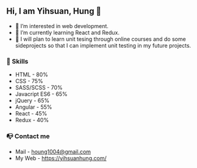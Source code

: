 ## Hi, I am Yihsuan, Hung 👋
- 👀 I’m interested in web development.
- 🌱 I’m currently learning React and Redux.
- 📝 I will plan to learn unit tesing through online courses and do some sideprojects so that I can implement unit testing in my future projects.

### 🔨 Skills 
* HTML - 80%            
* CSS  - 75%            
* SASS/SCSS - 70%      
* Javacript ES6 - 65%  
* jQuery - 65%
* Angular - 55%
* React - 45%
* Redux - 40%

### 📭 Contact me
* Mail - houng1004@gmail.com
* My Web - https://yihsuanhung.com/
